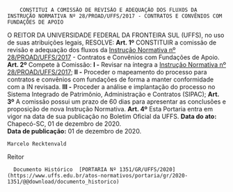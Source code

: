         CONSTITUI A COMISSÃO DE REVISÃO E ADEQUAÇÃO DOS FLUXOS DA INSTRUÇÃO NORMATIVA Nº 28/PROAD/UFFS/2017 - CONTRATOS E CONVÊNIOS COM FUNDAÇÕES DE APOIO  

 O REITOR DA UNIVERSIDADE FEDERAL DA FRONTEIRA SUL (UFFS), no uso de suas atribuições legais,   RESOLVE:   **Art. 1º**  CONSTITUIR a comissão de revisão e adequação dos fluxos da [Instrução Normativa nº 28/PROAD/UFFS/2017](https://www.uffs.edu.br/atos-normativos/instrucao-normativa/proad/2017-0028) - Contratos e Convênios com Fundações de Apoio.   **Art. 2º**  Compete à Comissão: **I -**  Revisar na íntegra a [Instrução Normativa nº 28/PROAD/UFFS/2017](https://www.uffs.edu.br/atos-normativos/instrucao-normativa/proad/2017-0028); **II -**  Proceder o mapeamento do processo para contratos e convênios com fundações de forma a manter conformidade com a IN revisada. **III -**  Proceder a análise e implantação do processo no Sistema Integrado de Patrimônio, Administração e Contratos (SIPAC);   **Art. 3º**  A comissão possui um prazo de 60 dias para apresentar as conclusões e proposição de nova Instrução Normativa.   **Art. 4º**  Esta Portaria entra em vigor na data de sua publicação no Boletim Oficial da UFFS.        **Data do ato:** Chapecó-SC, 01 de dezembro de 2020.   
 **Data de publicação:**  01 de dezembro de 2020. 

    Marcelo Recktenvald   
 Reitor 

      Documento Histórico  [PORTARIA Nº 1351/GR/UFFS/2020](https://www.uffs.edu.br/atos-normativos/portaria/gr/2020-1351/@@download/documento_historico)     
      